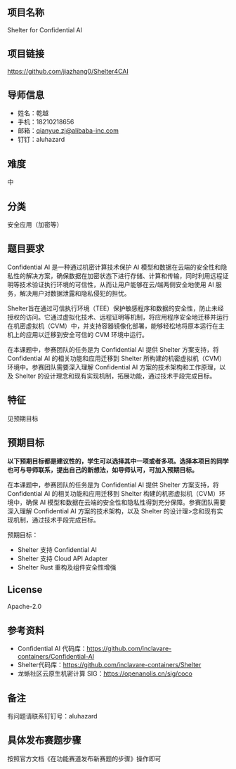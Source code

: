 ## 项目名称

Shelter for Confidential AI

## 项目链接

https://github.com/jiazhang0/Shelter4CAI

## 导师信息

- 姓名：乾越
- 手机：18210218656
- 邮箱：qianyue.zj@alibaba-inc.com
- 钉钉：aluhazard

## 难度

中

## 分类

安全应用（加密等）

## 题目要求

Confidential AI 是一种通过机密计算技术保护 AI 模型和数据在云端的安全性和隐私性的解决方案，确保数据在加密状态下进行存储、计算和传输，同时利用远程证明等技术验证执行环境的可信性，从而让用户能够在云/端两侧安全地使用 AI 服务，解决用户对数据泄露和隐私侵犯的担忧。

Shelter旨在通过可信执行环境（TEE）保护敏感程序和数据的安全性，防止未经授权的访问。它通过虚拟化技术、远程证明等机制，将应用程序安全地迁移并运行在机密虚拟机（CVM）中，并支持容器镜像化部署，能够轻松地将原本运行在主机上的应用以迁移到安全可信的 CVM 环境中运行。

在本课题中，参赛团队的任务是为 Confidential AI 提供 Shelter 方案支持，将 Confidential AI 的相关功能和应用迁移到 Shelter 所构建的机密虚拟机（CVM）环境中。参赛团队需要深入理解 Confidential AI 方案的技术架构和工作原理，以及 Shelter 的设计理念和现有实现机制，拓展功能，通过技术手段完成目标。

## 特征

见预期目标

## 预期目标

**以下预期目标都是建议性的，学生可以选择其中一项或者多项。选择本项目的同学也可与导师联系，提出自己的新想法，如导师认可，可加入预期目标。**

在本课题中，参赛团队的任务是为 Confidential AI 提供 Shelter 方案支持，将 Confidential AI 的相关功能和应用迁移到 Shelter 构建的机密虚拟机（CVM）环境中，确保 AI 模型和数据在云端的安全性和隐私性得到充分保障。参赛团队需要深入理解 Confidential AI 方案的技术架构，以及 Shelter 的设计理>念和现有实现机制，通过技术手段完成目标。

预期目标：
- Shelter 支持 Confidential AI
- Shelter 支持 Cloud API Adapter
- Shelter Rust 重构及组件安全性增强

## License

Apache-2.0

## 参考资料

- Confidential AI 代码库：https://github.com/inclavare-containers/Confidential-AI
- Shelter代码库：https://github.com/inclavare-containers/Shelter
- 龙蜥社区云原生机密计算 SIG：https://openanolis.cn/sig/coco

## 备注

有问题请联系钉钉号：aluhazard

## 具体发布赛题步骤

按照官方文档《在功能赛道发布新赛题的步骤》操作即可

